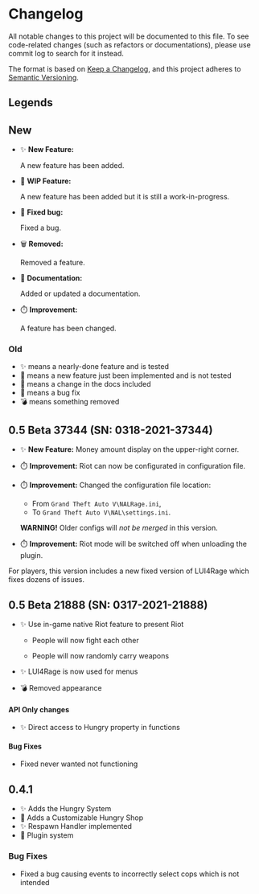 # Changelog

All notable changes to this project will be documented to this file. To see code-related changes (such as refactors or documentations), please use commit log to search for it instead.

The format is based on [Keep a Changelog](https://keepachangelog.com/en/1.0.0/), and this project adheres to [Semantic Versioning](https://semver.org/spec/v2.0.0.html).

## Legends

## New

* :sparkles: **New Feature:**
  
  A new feature has been added.

* :construction: **WIP Feature:**
  
  A new feature has been added but it is still a work-in-progress.

* :bug: **Fixed bug:**
  
  Fixed a bug.

* :wastebasket: **Removed:**
  
  Removed a feature.

* :newspaper: **Documentation:**
  
  Added or updated a documentation.

* :stopwatch: **Improvement:**
  
  A feature has been changed.

### Old

* :sparkles: means a nearly-done feature and is tested
* :construction: means a new feature just been implemented and is not tested
* :newspaper: means a change in the docs included
* :bug: means a bug fix
* :bomb: means something removed

## 0.5 Beta 37344 (SN: 0318-2021-37344)

* :sparkles: **New Feature:** Money amount display on the upper-right corner.

* :stopwatch: **Improvement:** Riot can now be configurated in configuration file.

* :stopwatch: **Improvement:** Changed the configuration file location:
  
  * From `Grand Theft Auto V\NALRage.ini`,
  * To `Grand Theft Auto V\NAL\settings.ini`.
  
  **WARNING!** Older configs will *not be merged* in this version. 

* :stopwatch: **Improvement:** Riot mode will be switched off when unloading the plugin. 

For players, this version includes a new fixed version of LUI4Rage which fixes dozens of issues.

## 0.5 Beta 21888 (SN: 0317-2021-21888)

* :sparkles: Use in-game native Riot feature to present Riot
  
  * People will now fight each other
  
  * People will now randomly carry weapons

* :sparkles: LUI4Rage is now used for menus

* :bomb: Removed appearance

#### API Only changes

* :sparkles: Direct access to Hungry property in functions 

#### Bug Fixes

* Fixed never wanted not functioning

## 0.4.1

* :sparkles: Adds the Hungry System
* :construction: Adds a Customizable Hungry Shop
* :sparkles: Respawn Handler implemented
* :construction: Plugin system

### Bug Fixes

* Fixed a bug causing events to incorrectly select cops which is not intended
